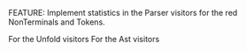 FEATURE: Implement statistics in the Parser visitors for the red NonTerminals and Tokens.

For the Unfold visitors
For the Ast visitors